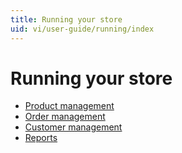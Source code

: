 ```yaml
---
title: Running your store
uid: vi/user-guide/running/index
---
```


# Running your store

* [Product management](xref:vi/user-guide/running/product-management/index)
* [Order management](xref:vi/user-guide/running/order-management/index)
* [Customer management](xref:vi/user-guide/running/customer-management/index)
* [Reports](xref:vi/user-guide/running/reports/index)